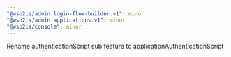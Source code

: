 ```yaml
---
"@wso2is/admin.login-flow-builder.v1": minor
"@wso2is/admin.applications.v1": minor
"@wso2is/console": minor
---
```


Rename authenticationScript sub feature to applicationAuthenticationScript
